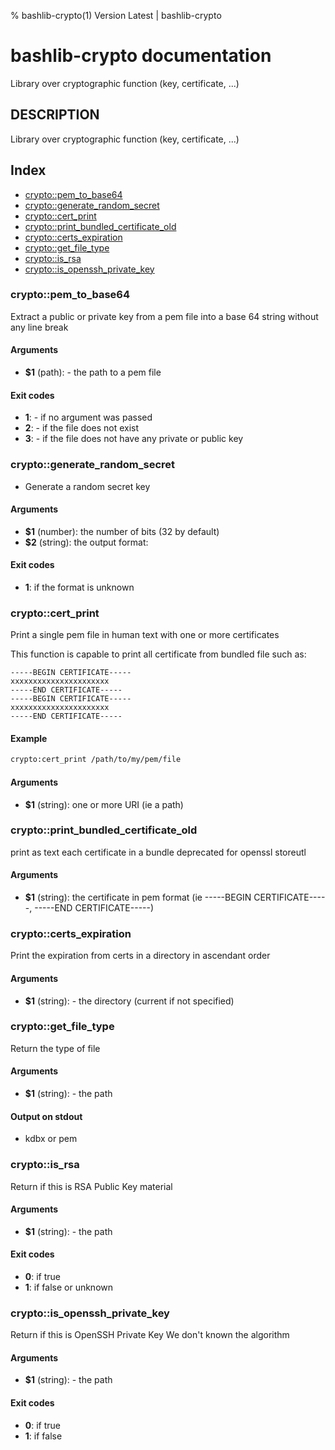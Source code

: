 % bashlib-crypto(1) Version Latest | bashlib-crypto
# bashlib-crypto documentation

Library over cryptographic function (key, certificate, ...)

## DESCRIPTION

Library over cryptographic function (key, certificate, ...)

## Index

* [crypto::pem_to_base64](#cryptopem_to_base64)
* [crypto::generate_random_secret](#cryptogenerate_random_secret)
* [crypto::cert_print](#cryptocert_print)
* [crypto::print_bundled_certificate_old](#cryptoprint_bundled_certificate_old)
* [crypto::certs_expiration](#cryptocerts_expiration)
* [crypto::get_file_type](#cryptoget_file_type)
* [crypto::is_rsa](#cryptois_rsa)
* [crypto::is_openssh_private_key](#cryptois_openssh_private_key)

### crypto::pem_to_base64

Extract a public or private key from a pem file into a base 64 string without any line break

#### Arguments

* **$1** (path): - the path to a pem file

#### Exit codes

* **1**: - if no argument was passed
* **2**: - if the file does not exist
* **3**: - if the file does not have any private or public key

### crypto::generate_random_secret

- Generate a random secret key

#### Arguments

* **$1** (number): the number of bits (32 by default)
* **$2** (string): the output format:

#### Exit codes

* **1**: if the format is unknown

### crypto::cert_print

Print a single pem file in human text with one or more certificates

This function is capable to print all certificate
from bundled file such as:
```
-----BEGIN CERTIFICATE-----
xxxxxxxxxxxxxxxxxxxxxx
-----END CERTIFICATE-----
-----BEGIN CERTIFICATE-----
xxxxxxxxxxxxxxxxxxxxxx
-----END CERTIFICATE-----
```

#### Example

```bash
crypto:cert_print /path/to/my/pem/file
```

#### Arguments

* **$1** (string): one or more URI (ie a path)

### crypto::print_bundled_certificate_old

print as text each certificate in a bundle
deprecated for openssl storeutl

#### Arguments

* **$1** (string): the certificate in pem format (ie -----BEGIN CERTIFICATE-----, -----END CERTIFICATE-----)

### crypto::certs_expiration

Print the expiration from certs in a directory in ascendant order

#### Arguments

* **$1** (string): - the directory (current if not specified)

### crypto::get_file_type

Return the type of file

#### Arguments

* **$1** (string): - the path

#### Output on stdout

* kdbx or pem

### crypto::is_rsa

Return if this is RSA Public Key material

#### Arguments

* **$1** (string): - the path

#### Exit codes

* **0**: if true
* **1**: if false or unknown

### crypto::is_openssh_private_key

Return if this is OpenSSH Private Key
We don't known the algorithm

#### Arguments

* **$1** (string): - the path

#### Exit codes

* **0**: if true
* **1**: if false

